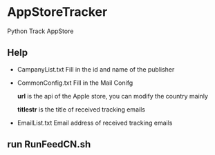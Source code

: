 # AppStoreTracker
Python Track AppStore 

## Help
- CampanyList.txt
  Fill in the id and name of the publisher

- CommonConfig.txt
  Fill in the Mail Conifg
  
  **url** is the api of the Apple store, you can modify the country mainly
  
  **titlestr** is the title of received tracking emails
  
- EmailList.txt
  Email address of received tracking emails
  
## run RunFeedCN.sh
